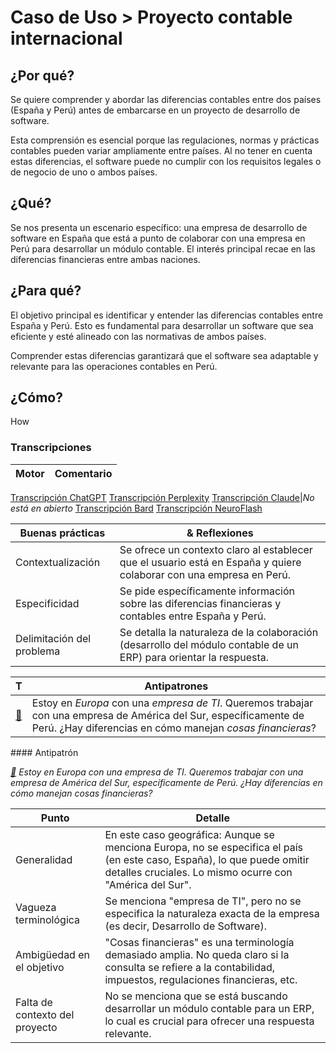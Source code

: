 # Caso de Uso > Proyecto contable internacional

## ¿Por qué?

Se quiere comprender y abordar las diferencias contables entre dos países (España y Perú) antes de embarcarse en un proyecto de desarrollo de software. 

Esta comprensión es esencial porque las regulaciones, normas y prácticas contables pueden variar ampliamente entre países. Al no tener en cuenta estas diferencias, el software puede no cumplir con los requisitos legales o de negocio de uno o ambos países.

## ¿Qué? 

Se nos presenta un escenario específico: una empresa de desarrollo de software en España que está a punto de colaborar con una empresa en Perú para desarrollar un módulo contable. El interés principal recae en las diferencias financieras entre ambas naciones.

## ¿Para qué?

El objetivo principal es identificar y entender las diferencias contables entre España y Perú. Esto es fundamental para desarrollar un software que sea eficiente y esté alineado con las normativas de ambos países. 

Comprender estas diferencias garantizará que el software sea adaptable y relevante para las operaciones contables en Perú.

## ¿Cómo?

How

### Transcripciones 

|Motor|Comentario|
|-|-|
[Transcripción ChatGPT](https://chat.openai.com/share/a48c35fe-8d01-4bd3-8e78-f1456f18e448)
[Transcripción Perplexity](https://www.perplexity.ai/search/c77c4c4a-1911-42f0-8bbf-8b5bef72a8d9?s=c)
[Transcripción Claude](https://claude.ai/chat/cc6bd8ee-e30c-4152-ba68-599a46666599)|*No está en abierto*
[Transcripción Bard](https://g.co/bard/share/85bfe9e363df)
[Transcripción NeuroFlash](https://app.neuro-flash.com/ai-writer/f759ab22ddbc0160facc94de1fed77d7/preview)

|Buenas prácticas|& Reflexiones |
|-|-|
Contextualización|Se ofrece un contexto claro al establecer que el usuario está en España y quiere colaborar con una empresa en Perú.
Especificidad|Se pide específicamente información sobre las diferencias financieras y contables entre España y Perú.
Delimitación del problema|Se detalla la naturaleza de la colaboración (desarrollo del módulo contable de un ERP) para orientar la respuesta.

|T|Antipatrones|
|-|-|
[:link:](https://chat.openai.com/share/a73476a3-e6d1-4e41-b1ab-2a19e48a9ce8)|Estoy en *Europa* con una *empresa de TI*. Queremos trabajar con una empresa de América del Sur, específicamente de Perú. ¿Hay diferencias en cómo manejan *cosas financieras*?

#### Antipatrón

*[:link:](https://chat.openai.com/share/a73476a3-e6d1-4e41-b1ab-2a19e48a9ce8) Estoy en Europa con una empresa de TI. Queremos trabajar con una empresa de América del Sur, específicamente de Perú. ¿Hay diferencias en cómo manejan cosas financieras?*

|Punto|Detalle|
|-|-|
Generalidad|En este caso geográfica: Aunque se menciona Europa, no se especifica el país (en este caso, España), lo que puede omitir detalles cruciales. Lo mismo ocurre con "América del Sur".
Vagueza terminológica|Se menciona "empresa de TI", pero no se especifica la naturaleza exacta de la empresa (es decir, Desarrollo de Software).
Ambigüedad en el objetivo|"Cosas financieras" es una terminología demasiado amplia. No queda claro si la consulta se refiere a la contabilidad, impuestos, regulaciones financieras, etc.
Falta de contexto del proyecto|No se menciona que se está buscando desarrollar un módulo contable para un ERP, lo cual es crucial para ofrecer una respuesta relevante.
